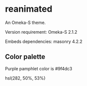 # reanimated

An Omeka-S theme.

Version requirement: Omeka-S 2.1.2

Embeds dependencies:
    masonry 4.2.2

## Color palette

Purple pamphlet color is #9f4dc3

hsl(282, 50%, 53%)
